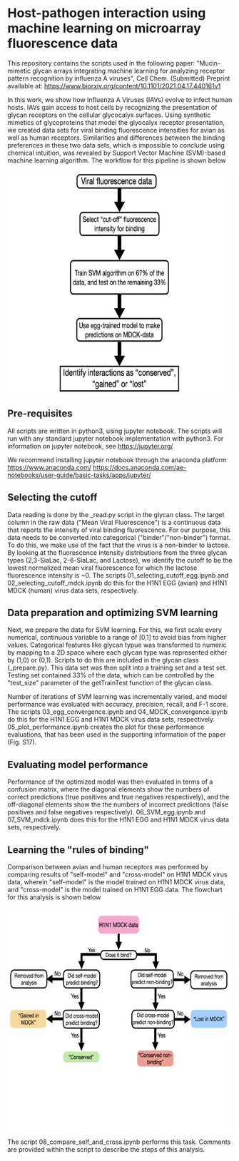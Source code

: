 # Host-pathogen interaction using machine learning on microarray fluorescence data

This repository contains the scripts used in the following paper:
"Mucin-mimetic glycan arrays integrating machine learning for analyzing receptor pattern recognition by influenza A viruses", Cell Chem. (Submitted)
Preprint available at: https://www.biorxiv.org/content/10.1101/2021.04.17.440161v1

In this work, we show how Influenza A Viruses (IAVs) evolve to infect human hosts. IAVs gain access to host cells by recognizing the presentation of glycan receptors on the cellular glycocalyx surfaces. Using synthetic mimetics of glycoproteins that model the glyocalyx receptor presentation, we created data sets for viral binding fluorescence intensities for avian as well as human receptors. Similarities and differences between the binding preferences in these two data sets, which is impossible to conclude using chemical intuition, was revealed by Support Vector Machine (SVM)-based machine learning algorithm. The workflow for this pipeline is shown below

<p align="center">
    <img src="https://github.com/SingharoyLab/H1N1_host_interaction/blob/master/Workflow.jpeg" width="668" height="501">
</p>

## Pre-requisites

All scripts are written in python3, using jupyter notebook. The scripts will run with any standard jupyter notebook implementation with python3. For information on jupyter notebook, 
see 
https://jupyter.org/

We recommend installing jupyter notebook through the anaconda platform
https://www.anaconda.com/
https://docs.anaconda.com/ae-notebooks/user-guide/basic-tasks/apps/jupyter/

## Selecting the cutoff

Data reading is done by the _read.py script in the glycan class. The target column in the raw data ("Mean Viral Fluorescence") is a continuous data that reports the intensity of viral binding fluorescence. For our purpose, this data needs to be converted into categorical ("binder"/"non-binder") format. To do this, we make use of the fact that the virus is a non-binder to lactose. By looking at the fluorescence intensity distributions from the three glycan types (2,3-SiaLac, 2-6-SiaLac, and Lactose), we identify the cutoff to be the lowest normalized mean viral fluorescence for which the lactose fluorescence intensity is ~0. The scripts 01_selecting_cutoff_egg.ipynb and 02_selecting_cutoff_mdck.ipynb do this for the H1N1 EGG (avian) and H1N1 MDCK (human) virus data sets, respectively.
    
## Data preparation and optimizing SVM learning

Next, we prepare the data for SVM learning. For this, we first scale every numerical, continuous variable to a range of [0,1] to avoid bias from higher values. Categorical features like glycan typue was transformed to numeric by mapping to a 2D space where each glycan type was represented either by (1,0) or (0,1). Scripts to do this are included in the glycan class (_prepare.py). This data set was then split into a training set and a test set. Testing set contained 33% of the data, which can be controlled by the "test_size" parameter of the getTrainTest function of the glycan class. 

Number of iterations of SVM learning was incrementally varied, and model performance was evaluated with accuracy, precision, recall, and F-1 score. The scripts 03_egg_convergence.ipynb and 04_MDCK_convergence.ipynb do this for the H1N1 EGG and H1N1 MDCK virus data sets, respectively. 05_plot_performance.ipynb creates the plot for these performance evaluations, that has been used in the supporting information of the paper (Fig. S17).

## Evaluating model performance

Performance of the optimized model was then evaluated in terms of a confusion matrix, where the diagonal elements show the numbers of correct predictions (true positives and true negatives respectively), and the off-diagonal elements show the the numbers of incorrect predictions (false positives and false negatives respectively). 06_SVM_egg.ipynb and 07_SVM_mdck.ipynb does this for the H1N1 EGG and H1N1 MDCK virus data sets, respectively.

## Learning the "rules of binding"

Comparison between avian and human receptors was performed by comparing results of "self-model" and "cross-model" on H1N1 MDCK virus data, wherein "self-model" is the model trained on H1N1 MDCK virus data, and "cross-model" is the model trained on H1N1 EGG data. The flowchart for this analysis is shown below

<p align="center">
    <img src="https://github.com/SingharoyLab/H1N1_host_interaction/blob/master/Flowchart.jpeg" width="668" height="501">
</p>

The script 08_compare_self_and_cross.ipynb performs this task. Comments are provided within the script to describe the steps of this analysis.
 
